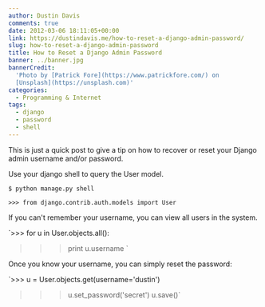 ```yaml
---
author: Dustin Davis
comments: true
date: 2012-03-06 18:11:05+00:00
link: https://dustindavis.me/how-to-reset-a-django-admin-password/
slug: how-to-reset-a-django-admin-password
title: How to Reset a Django Admin Password
banner: ../banner.jpg
bannerCredit:
  'Photo by [Patrick Fore](https://www.patrickfore.com/) on
  [Unsplash](https://unsplash.com)'
categories:
  - Programming & Internet
tags:
  - django
  - password
  - shell
---
```


This is just a quick post to give a tip on how to recover or reset your Django
admin username and/or password.

Use your django shell to query the User model.

`$ python manage.py shell`

`>>> from django.contrib.auth.models import User`

If you can't remember your username, you can view all users in the system.

`>>> for u in User.objects.all():

> > > print u.username `

Once you know your username, you can simply reset the password:

`>>> u = User.objects.get(username='dustin')

> > > u.set_password('secret') u.save()`
